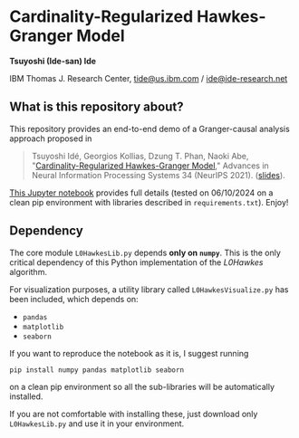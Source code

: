 # Cardinality-Regularized Hawkes-Granger Model

**Tsuyoshi (Ide-san) Ide**

IBM Thomas J. Research Center, tide@us.ibm.com / ide@ide-research.net

## What is this repository about?

This repository provides an end-to-end demo of a Granger-causal analysis approach proposed in

> Tsuyoshi Idé, Georgios Kollias, Dzung T. Phan, Naoki Abe, "[Cardinality-Regularized Hawkes-Granger Model](https://proceedings.neurips.cc/paper/2021/hash/15cf76466b97264765356fcc56d801d1-Abstract.html)," Advances in Neural Information Processing Systems 34 (NeurIPS 2021). ([slides](https://neurips.cc/media/neurips-2021/Slides/27855_O3GiVn6.pdf)).

[This Jupyter notebook](demo_L0Hawkes.ipynb) provides full details (tested on 06/10/2024 on a clean pip environment with libraries described in `requirements.txt`). Enjoy!


## Dependency

The core module `L0HawkesLib.py` depends **only on `numpy`**. This is the only critical dependency of this Python implementation of the *L0Hawkes* algorithm.

For visualization purposes, a utility library called `L0HawkesVisualize.py` has been included, which depends on:
- `pandas`
- `matplotlib`
- `seaborn`

If you want to reproduce the notebook as it is, I suggest running
```python
pip install numpy pandas matplotlib seaborn
```
on a clean pip environment so all the sub-libraries will be automatically installed.

If you are not comfortable with installing these, just download only `L0HawkesLib.py` and use it in your environment. 
